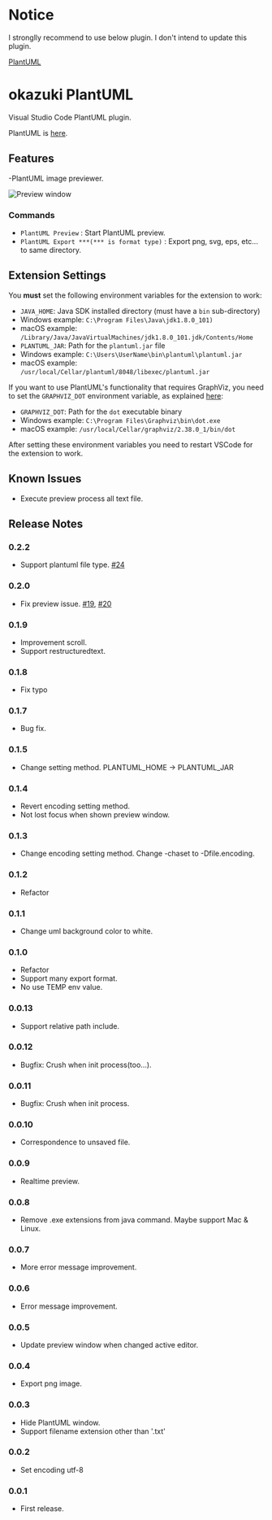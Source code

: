 # Notice

I stronglly recommend to use below plugin.
I don't intend to update this plugin.

[PlantUML](https://github.com/qjebbs/vscode-plantuml)

# okazuki PlantUML

Visual Studio Code PlantUML plugin.

PlantUML is [here](http://plantuml.com/).

## Features

-PlantUML image previewer.

![Preview window](images/introduction.gif?raw=true)

### Commands
- `PlantUML Preview` : Start PlantUML preview.
- `PlantUML Export ***(*** is format type)` : Export png, svg, eps, etc... to same directory.

## Extension Settings


You **must** set the following environment variables for the extension to work:

- `JAVA_HOME`: Java SDK installed directory (must have a `bin` sub-directory)
 - Windows example: `C:\Program Files\Java\jdk1.8.0_101)`
 - macOS example: `/Library/Java/JavaVirtualMachines/jdk1.8.0_101.jdk/Contents/Home`
- `PLANTUML_JAR`: Path for the `plantuml.jar` file
 - Windows example: `C:\Users\UserName\bin\plantuml\plantuml.jar`
 - macOS example: `/usr/local/Cellar/plantuml/8048/libexec/plantuml.jar`

If you want to use PlantUML's functionality that requires GraphViz, you need to set the `GRAPHVIZ_DOT` environment variable, as explained [here](http://plantuml.com/graphvizdot.html):

- `GRAPHVIZ_DOT`: Path for the `dot` executable binary
 - Windows example: `C:\Program Files\Graphviz\bin\dot.exe`
 - macOS example: `/usr/local/Cellar/graphviz/2.38.0_1/bin/dot`
 
After setting these environment variables you need to restart VSCode for the extension to work.

## Known Issues

- Execute preview process all text file.

## Release Notes
### 0.2.2
- Support plantuml file type. [#24](https://github.com/runceel/plantumlpreview/issues/24)

### 0.2.0
- Fix preview issue. [#19](https://github.com/runceel/plantumlpreview/issues/19), [#20](https://github.com/runceel/plantumlpreview/issues/20)

### 0.1.9
- Improvement scroll.
- Support restructuredtext.

### 0.1.8
- Fix typo

### 0.1.7
- Bug fix.

### 0.1.5
- Change setting method. PLANTUML_HOME -> PLANTUML_JAR

### 0.1.4
- Revert encoding setting method.
- Not lost focus when shown preview window.

### 0.1.3
- Change encoding setting method. Change -chaset to -Dfile.encoding.

### 0.1.2
- Refactor

### 0.1.1
- Change uml background color to white.

### 0.1.0
- Refactor
- Support many export format.
- No use TEMP env value.

### 0.0.13
- Support relative path include.

### 0.0.12
- Bugfix: Crush when init process(too...).

### 0.0.11
- Bugfix: Crush when init process.

### 0.0.10
- Correspondence to unsaved file.

### 0.0.9
- Realtime preview.

### 0.0.8
- Remove .exe extensions from java command. Maybe support Mac & Linux.

### 0.0.7
- More error message improvement.

### 0.0.6
- Error message improvement.

### 0.0.5
- Update preview window when changed active editor.

### 0.0.4
- Export png image.

### 0.0.3
- Hide PlantUML window.
- Support filename extension other than '.txt' 

### 0.0.2
- Set encoding utf-8

### 0.0.1
- First release.

